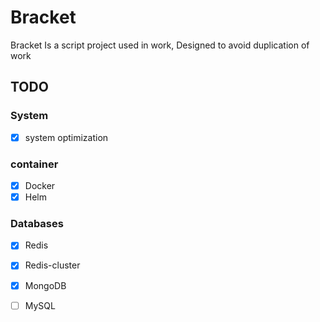 # Bracket

Bracket Is a script project used in work,
Designed to avoid duplication of work

## TODO

### System

- [x] system optimization

### container

- [x] Docker
- [x] Helm

### Databases

- [x] Redis
- [x] Redis-cluster
- [x] MongoDB
- [ ] MySQL

